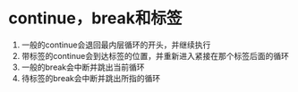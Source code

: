 # continue，break和标签
1. 一般的continue会退回最内层循环的开头，并继续执行
2. 带标签的continue会到达标签的位置，并重新进入紧接在那个标签后面的循环
3. 一般的break会中断并跳出当前循环
4. 待标签的break会中断并跳出所指的循环